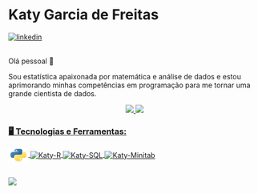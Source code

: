 <div dsplay="inline-block">
 
 <h1 align="left">Katy Garcia de Freitas</h1>
  <a href="https://www.linkedin.com/in/katygarciadefreitas/">
    <img width="80px" src="https://i.ibb.co/RyZx12b/linkedin.png" alt="linkedin" style="vertical-align:top;">
  </a>
</div> <br>


Olá pessoal 👋

Sou estatística apaixonada por matemática e análise de dados e estou aprimorando minhas competências em programação para me tornar uma grande cientista de dados.

<div align="center">
  <a href="https://github.com/KATYGDF">
  <img height="180em" src="https://github-readme-stats.vercel.app/api?username=KATYGDF&show_icons=true&theme=flag-india&include_all_commits=true&count_private=true"/>
  <img height="180em" src="https://github-readme-stats.vercel.app/api/top-langs/?username=KATYGDF&layout=compact&langs_count=7&theme=flag-india"/>
</div>
  
### 🖥️ Tecnologias e Ferramentas: 
<div style="display: inline_block">
  <img align="center" alt="Katy-Python" height="30" width="40" src="https://raw.githubusercontent.com/devicons/devicon/master/icons/python/python-original.svg">
  <img align="center" alt="Katy-R" height="30" width="40" src="https://cdn.jsdelivr.net/gh/devicons/devicon/icons/rstudio/rstudio-original.svg" />  
  <img align="center" alt="Katy-SQL" height="30" width="40" src="https://cdn.jsdelivr.net/gh/devicons/devicon/icons/microsoftsqlserver/microsoftsqlserver-plain.svg" />
  <img align="center" alt="Katy-Minitab" height="30" width="40"src="https://cdn.jsdelivr.net/gh/devicons/devicon/icons/minitab/minitab-original.svg" />
</div>
  
  ##
 
<div> 
  <a href="https://www.linkedin.com/in/katygarciadefreitas/" target="_blank"><img src="https://img.shields.io/badge/-LinkedIn-%230077B5?style=for-the-badge&logo=linkedin&logoColor=white" target="_blank"></a> 
 
 
</div>
